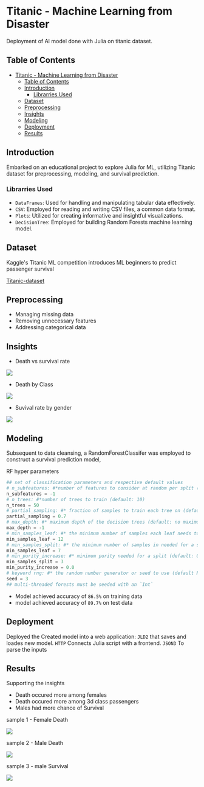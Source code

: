# Titanic - Machine Learning from Disaster
 Deployment of AI model done with Julia on titanic dataset.
## Table of Contents

- [Titanic - Machine Learning from Disaster](#titanic---machine-learning-from-disaster)
  - [Table of Contents](#table-of-contents)
  - [Introduction](#introduction)
    - [Librarries Used](#librarries-used)
  - [Dataset](#dataset)
  - [Preprocessing](#preprocessing)
  - [Insights](#insights)
  - [Modeling](#modeling)
  - [Deployment](#deployment)
  - [Results](#results)

## Introduction
Embarked on an educational project to explore Julia for ML, utilizing Titanic dataset for preprocessing, modeling, and survival prediction.

### Librarries Used 

- `DataFrames`: Used for handling and manipulating tabular data effectively.
- `CSV`: Employed for reading and writing CSV files, a common data format.
- `Plots`: Utilized for creating informative and insightful visualizations.
- `DecisionTree`: Employed for building Random Forests machine learning model.


## Dataset
Kaggle's Titanic ML competition introduces ML beginners to predict passenger survival 

[Titanic-dataset](https://www.kaggle.com/competitions/titanic)



## Preprocessing


- Managing missing data
- Removing unnecessary features
- Addressing categorical data

## Insights
- Death vs survival rate 

![](msc/survived_not_survived.png)

- Death by Class

![](msc/death_by_class.png)

- Suvival rate by gender
  
![](msc/survive_by_gender.png)

## Modeling


Subsequent to data cleansing, a RandomForestClassifer was employed to construct a survival prediction model,

RF hyper parameters

```julia
## set of classification parameters and respective default values
# n_subfeatures: #*number of features to consider at random per split (default: -1, sqrt(# features))
n_subfeatures = -1
# n_trees: #*number of trees to train (default: 10)
n_trees = 50
# partial_sampling: #* fraction of samples to train each tree on (default: 0.7)
partial_sampling = 0.7
# max_depth: #* maximum depth of the decision trees (default: no maximum)
max_depth = -1
# min_samples_leaf: #* the minimum number of samples each leaf needs to have (default: 5)
min_samples_leaf = 12
# min_samples_split: #* the minimum number of samples in needed for a split (default: 2)
min_samples_leaf = 7
# min_purity_increase: #* minimum purity needed for a split (default: 0.0)
min_samples_split = 3
min_purity_increase = 0.0
# keyword rng: #* the random number generator or seed to use (default Random.GLOBAL_RNG)
seed = 3
## multi-threaded forests must be seeded with an `Int`

```

- Model achieved accuracy of `86.5%` on training data
- model achieved accuracy of `89.7%` on test data

## Deployment
Deployed the Created model into a web application:
`JLD2` that saves and loades new model.
`HTTP` Connects Julia script with a frontend.
`JSON3` To parse the inputs

## Results 
Supporting the insights
- Death occured more among females
- Death occured more among 3d class passengers
- Males had more chance of Survival 
  

sample 1 - Female Death 

![](msc/female1.png)

sample 2 - Male Death

![](msc/male1.png)

sample 3 - male Survival 

![](msc/male2.png)
